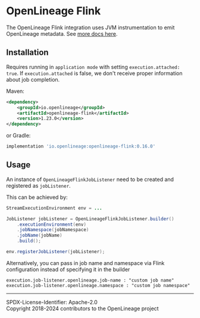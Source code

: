 # OpenLineage Flink

The OpenLineage Flink integration uses JVM instrumentation to emit OpenLineage metadata.
See [more docs here](https://openlineage.io/docs/integrations/flink).

## Installation

Requires running in `application mode` with setting `execution.attached: true`.
If `execution.attached` is false, we don't receive proper information about job completion.

Maven:

```xml
<dependency>
    <groupId>io.openlineage</groupId>
    <artifactId>openlineage-flink</artifactId>
    <version>1.23.0</version>
</dependency>
```

or Gradle:

```groovy
implementation 'io.openlineage:openlineage-flink:0.16.0'
```

## Usage 

An instance of `OpenLineageFlinkJobListener` need to be created and registered as `jobListener`. 

This can be achieved by: 
```java
StreamExecutionEnvironment env = ...

JobListener jobListener = OpenLineageFlinkJobListener.builder()
    .executionEnvironment(env)
    .jobNamespace(jobNamespace)
    .jobName(jobName)
    .build();

env.registerJobListener(jobListener);
```

Alternatively, you can pass in job name and namespace via Flink configuration instead of specifying it in the builder

```
execution.job-listener.openlineage.job-name : "custom job name"
execution.job-listener.openlineage.namespace : "custom job namespace"
```


----
SPDX-License-Identifier: Apache-2.0\
Copyright 2018-2024 contributors to the OpenLineage project